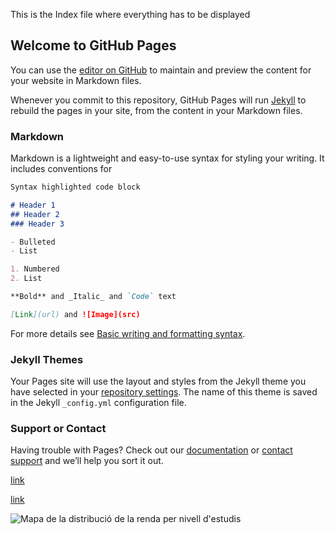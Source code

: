 This is the Index file where everything has to be displayed
## Welcome to GitHub Pages

You can use the [editor on GitHub](https://github.com/Aleixbs/Aleixbs.github.io/edit/main/README.md) to maintain and preview the content for your website in Markdown files.

Whenever you commit to this repository, GitHub Pages will run [Jekyll](https://jekyllrb.com/) to rebuild the pages in your site, from the content in your Markdown files.

### Markdown

Markdown is a lightweight and easy-to-use syntax for styling your writing. It includes conventions for

```markdown
Syntax highlighted code block

# Header 1
## Header 2
### Header 3

- Bulleted
- List

1. Numbered
2. List

**Bold** and _Italic_ and `Code` text

[Link](url) and ![Image](src)
```

For more details see [Basic writing and formatting syntax](https://docs.github.com/en/github/writing-on-github/getting-started-with-writing-and-formatting-on-github/basic-writing-and-formatting-syntax).

### Jekyll Themes

Your Pages site will use the layout and styles from the Jekyll theme you have selected in your [repository settings](https://github.com/Aleixbs/Aleixbs.github.io/settings/pages). The name of this theme is saved in the Jekyll `_config.yml` configuration file.

### Support or Contact

Having trouble with Pages? Check out our [documentation](https://docs.github.com/categories/github-pages-basics/) or [contact support](https://support.github.com/contact) and we’ll help you sort it out.

[link]([https://www.example.com/my%20great%20page](https://drive.google.com/drive/folders/1o0KN9ClLykBh_MC-697dL8OLPpQzO3BQ))

<a href="[https://www.example.com/my great page](https://drive.google.com/drive/folders/1o0KN9ClLykBh_MC-697dL8OLPpQzO3BQ)">link</a>

![Mapa de la distribució de la renda per nivell d'estudis](src=img/Zonad'interès.png)
